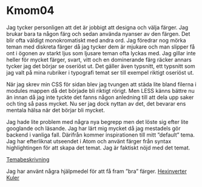 Kmom04
===============================

Jag tycker personligen att det är jobbigt att designa och välja färger. Jag brukar bara ta någon färg och sedan använda nyanser av den färgen. Det blir ofta väldigt monokromatiskt med andra ord. Jag föredrar nog mörka teman med diskreta färger då jag tycker dem är mjukare och man slipper få ont i ögonen av starkt ljus som ljusare teman ofta lyckas med. Jag gillar inte heller för mycket färger, svart, vitt och en dominerande färg räcker annars tycker jag det börjar se oseriöst ut. Det gäller även typsnitt, ett typsnitt som jag valt på mina rubriker i typografi temat ser till exempel riktigt oseriöst ut.

När jag skrev min CSS för sidan blev jag tvungen att städa lite bland filerna i modules mappen då det började bli riktigt rörigt. Men LESS känns bättre nu än innan då jag inte tyckte det fanns någon anledning till att dela upp saker och ting så pass mycket. Nu ser jag dock nyttan av det, det bevarar ens mentala hälsa när det börjar bli mycket.

Jag hade lite problem med några nya begrepp men det löste sig efter lite googlande och läsande. Jag har lärt mig mycket då jag mestadels gör backend i vanliga fall. Därifrån kommer inspirationen till mitt ”default” tema. Jag har efterliknat utseendet i Atom och använt färger från syntax highlightingen för att skapa det temat. Jag är faktiskt nöjd med det temat.

[Temabeskrivning](theme)

Jag har använt några hjälpmedel för att få fram ”bra” färger.
[Hexinverter](http://www.mattlag.com/scripting/hexcolorinverter.php)
[Kuler](https://color.adobe.com)
